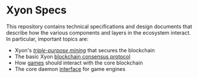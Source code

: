 # Xyon Specs

This repository contains technical specifications and design documents that
describe how the various components and layers in the ecosystem interact.
In particular, important topics are:

* Xyon's [*triple-purpose mining*](mining.md) that secures the blockchain
* The basic Xyon [blockchain consensus protocol](blockchain.md)
* How [games](games.md) should interact with the core blockchain
* The core daemon [interface](interface.md) for game engines

